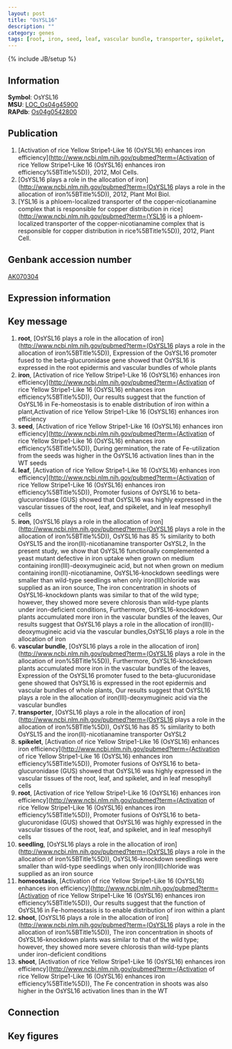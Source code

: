 ```yaml
---
layout: post
title: "OsYSL16"
description: ""
category: genes
tags: [root, iron, seed, leaf, vascular bundle, transporter, spikelet, seedling, homeostasis, shoot, Gene]
---
```

{% include JB/setup %}

## Information
__Symbol__: OsYSL16  
__MSU__: [LOC_Os04g45900](http://rice.plantbiology.msu.edu/cgi-bin/ORF_infopage.cgi?orf=LOC_Os04g45900)  
__RAPdb__: [Os04g0542800](http://rapdb.dna.affrc.go.jp/viewer/gbrowse_details/irgsp1?name=Os04g0542800)  

## Publication
1. [Activation of rice Yellow Stripe1-Like 16 (OsYSL16) enhances iron efficiency](http://www.ncbi.nlm.nih.gov/pubmed?term=(Activation of rice Yellow Stripe1-Like 16 (OsYSL16) enhances iron efficiency%5BTitle%5D)), 2012, Mol Cells.
2. [OsYSL16 plays a role in the allocation of iron](http://www.ncbi.nlm.nih.gov/pubmed?term=(OsYSL16 plays a role in the allocation of iron%5BTitle%5D)), 2012, Plant Mol Biol.
3. [YSL16 is a phloem-localized transporter of the copper-nicotianamine complex that is responsible for copper distribution in rice](http://www.ncbi.nlm.nih.gov/pubmed?term=(YSL16 is a phloem-localized transporter of the copper-nicotianamine complex that is responsible for copper distribution in rice%5BTitle%5D)), 2012, Plant Cell.

## Genbank accession number
[AK070304](http://www.ncbi.nlm.nih.gov/nuccore/AK070304)

## Expression information

## Key message
1. __root__, [OsYSL16 plays a role in the allocation of iron](http://www.ncbi.nlm.nih.gov/pubmed?term=(OsYSL16 plays a role in the allocation of iron%5BTitle%5D)),  Expression of the OsYSL16 promoter fused to the beta-glucuronidase gene showed that OsYSL16 is expressed in the root epidermis and vascular bundles of whole plants
2. __iron__, [Activation of rice Yellow Stripe1-Like 16 (OsYSL16) enhances iron efficiency](http://www.ncbi.nlm.nih.gov/pubmed?term=(Activation of rice Yellow Stripe1-Like 16 (OsYSL16) enhances iron efficiency%5BTitle%5D)),  Our results suggest that the function of OsYSL16 in Fe-homeostasis is to enable distribution of iron within a plant,Activation of rice Yellow Stripe1-Like 16 (OsYSL16) enhances iron efficiency
3. __seed__, [Activation of rice Yellow Stripe1-Like 16 (OsYSL16) enhances iron efficiency](http://www.ncbi.nlm.nih.gov/pubmed?term=(Activation of rice Yellow Stripe1-Like 16 (OsYSL16) enhances iron efficiency%5BTitle%5D)),  During germination, the rate of Fe-utilization from the seeds was higher in the OsYSL16 activation lines than in the WT seeds
4. __leaf__, [Activation of rice Yellow Stripe1-Like 16 (OsYSL16) enhances iron efficiency](http://www.ncbi.nlm.nih.gov/pubmed?term=(Activation of rice Yellow Stripe1-Like 16 (OsYSL16) enhances iron efficiency%5BTitle%5D)),  Promoter fusions of OsYSL16 to beta-glucuronidase (GUS) showed that OsYSL16 was highly expressed in the vascular tissues of the root, leaf, and spikelet, and in leaf mesophyll cells
5. __iron__, [OsYSL16 plays a role in the allocation of iron](http://www.ncbi.nlm.nih.gov/pubmed?term=(OsYSL16 plays a role in the allocation of iron%5BTitle%5D)),  OsYSL16 has 85 % similarity to both OsYSL15 and the iron(II)-nicotianamine transporter OsYSL2, In the present study, we show that OsYSL16 functionally complemented a yeast mutant defective in iron uptake when grown on medium containing iron(III)-deoxymugineic acid, but not when grown on medium containing iron(II)-nicotianamine, OsYSL16-knockdown seedlings were smaller than wild-type seedlings when only iron(III)chloride was supplied as an iron source, The iron concentration in shoots of OsYSL16-knockdown plants was similar to that of the wild type; however, they showed more severe chlorosis than wild-type plants under iron-deficient conditions, Furthermore, OsYSL16-knockdown plants accumulated more iron in the vascular bundles of the leaves, Our results suggest that OsYSL16 plays a role in the allocation of iron(III)-deoxymugineic acid via the vascular bundles,OsYSL16 plays a role in the allocation of iron
6. __vascular bundle__, [OsYSL16 plays a role in the allocation of iron](http://www.ncbi.nlm.nih.gov/pubmed?term=(OsYSL16 plays a role in the allocation of iron%5BTitle%5D)),  Furthermore, OsYSL16-knockdown plants accumulated more iron in the vascular bundles of the leaves, Expression of the OsYSL16 promoter fused to the beta-glucuronidase gene showed that OsYSL16 is expressed in the root epidermis and vascular bundles of whole plants, Our results suggest that OsYSL16 plays a role in the allocation of iron(III)-deoxymugineic acid via the vascular bundles
7. __transporter__, [OsYSL16 plays a role in the allocation of iron](http://www.ncbi.nlm.nih.gov/pubmed?term=(OsYSL16 plays a role in the allocation of iron%5BTitle%5D)),  OsYSL16 has 85 % similarity to both OsYSL15 and the iron(II)-nicotianamine transporter OsYSL2
8. __spikelet__, [Activation of rice Yellow Stripe1-Like 16 (OsYSL16) enhances iron efficiency](http://www.ncbi.nlm.nih.gov/pubmed?term=(Activation of rice Yellow Stripe1-Like 16 (OsYSL16) enhances iron efficiency%5BTitle%5D)),  Promoter fusions of OsYSL16 to beta-glucuronidase (GUS) showed that OsYSL16 was highly expressed in the vascular tissues of the root, leaf, and spikelet, and in leaf mesophyll cells
9. __root__, [Activation of rice Yellow Stripe1-Like 16 (OsYSL16) enhances iron efficiency](http://www.ncbi.nlm.nih.gov/pubmed?term=(Activation of rice Yellow Stripe1-Like 16 (OsYSL16) enhances iron efficiency%5BTitle%5D)),  Promoter fusions of OsYSL16 to beta-glucuronidase (GUS) showed that OsYSL16 was highly expressed in the vascular tissues of the root, leaf, and spikelet, and in leaf mesophyll cells
10. __seedling__, [OsYSL16 plays a role in the allocation of iron](http://www.ncbi.nlm.nih.gov/pubmed?term=(OsYSL16 plays a role in the allocation of iron%5BTitle%5D)),  OsYSL16-knockdown seedlings were smaller than wild-type seedlings when only iron(III)chloride was supplied as an iron source
11. __homeostasis__, [Activation of rice Yellow Stripe1-Like 16 (OsYSL16) enhances iron efficiency](http://www.ncbi.nlm.nih.gov/pubmed?term=(Activation of rice Yellow Stripe1-Like 16 (OsYSL16) enhances iron efficiency%5BTitle%5D)),  Our results suggest that the function of OsYSL16 in Fe-homeostasis is to enable distribution of iron within a plant
12. __shoot__, [OsYSL16 plays a role in the allocation of iron](http://www.ncbi.nlm.nih.gov/pubmed?term=(OsYSL16 plays a role in the allocation of iron%5BTitle%5D)),  The iron concentration in shoots of OsYSL16-knockdown plants was similar to that of the wild type; however, they showed more severe chlorosis than wild-type plants under iron-deficient conditions
13. __shoot__, [Activation of rice Yellow Stripe1-Like 16 (OsYSL16) enhances iron efficiency](http://www.ncbi.nlm.nih.gov/pubmed?term=(Activation of rice Yellow Stripe1-Like 16 (OsYSL16) enhances iron efficiency%5BTitle%5D)),  The Fe concentration in shoots was also higher in the OsYSL16 activation lines than in the WT

## Connection

## Key figures


